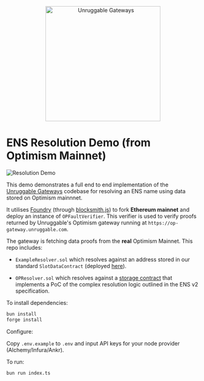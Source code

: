 <p align="center">
    <img src="https://raw.githubusercontent.com/unruggable-labs/unruggable-gateways-op-stack-ens-resolution-demo/main/unruggable-logo-black.png" style = "width:300px;" alt = "Unruggable Gateways" />
</p>

# ENS Resolution Demo (from Optimism Mainnet)

![Resolution Demo](https://github.com/unruggable-labs/unruggable-gateways-op-stack-ens-resolution-demo/actions/workflows/resolution-demo.yml/badge.svg)

This demo demonstrates a full end to end implementation of the [Unruggable Gateways](https://github.com/unruggable-labs/unruggable-gateways) codebase for resolving an ENS name using data stored on Optimism mainnnet. 

It utilises [Foundry](https://github.com/foundry-rs) (through [blocksmith.js](https://github.com/adraffy/blocksmith.js)) to fork **Ethereum mainnet** and deploy an instance of `OPFaultVerifier`. This verifier is used to verify proofs returned by Unruggable's Optimism gateway running at `https://op-gateway.unruggable.com`.

The gateway is fetching data proofs from the **real** Optimism Mainnet. This repo includes:

- `ExampleResolver.sol` which resolves against an address stored in our standard `SlotDataContract` (deployed [here](https://optimistic.etherscan.io/address/0xf9d79d8c09d24e0C47E32778c830C545e78512CF#code)).

- `OPResolver.sol` which resolves against a [storage contract](https://optimistic.etherscan.io/address/0xc695404735E0F1587A5398a06cAB34D7d7b009Da#code) that implements  a PoC of the complex resolution logic outlined in the ENS v2 specification.


To install dependencies:

```bash
bun install
forge install
```

Configure:

Copy `.env.example` to `.env` and input API keys for your node provider (Alchemy/Infura/Ankr).

To run:

```bash
bun run index.ts
```